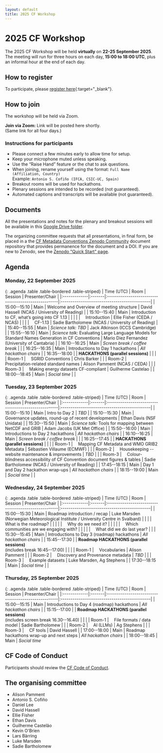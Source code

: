 ```yaml
---
layout: default
title: 2025 CF Workshop
---
```

<style>
/* Same column layout for all agenda tables */
table.agenda {
  width: 100%;
  table-layout: auto; /* let Time/Room size to content */
}

/* Top-align cells; allow wrapping in text columns */
table.agenda > thead > tr > th,
table.agenda > tbody > tr > td {
  vertical-align: top;
  overflow-wrap: anywhere;
}

/* Col 1: Time — shrink to content, no wrap, centered */
table.agenda > thead > tr > th:nth-child(1),
table.agenda > tbody > tr > td:nth-child(1) {
  white-space: nowrap;
  width: 1%;              /* shrink-to-fit */
  text-align: center;
}

/* Col 2: Room — shrink to content, no wrap, centered */
table.agenda > thead > tr > th:nth-child(2),
table.agenda > tbody > tr > td:nth-child(2) {
  white-space: nowrap;
  width: 1%;              /* shrink-to-fit */
  text-align: center;
}

/* Col 3: Session — wrap, take ~50% of remaining width */
table.agenda > thead > tr > th:nth-child(3),
table.agenda > tbody > tr > td:nth-child(3) {
  width: 50%;
  text-align: left;
}

/* Col 4: Presenter/Chair — wrap, take ~50% of remaining width */
table.agenda > thead > tr > th:nth-child(4),
table.agenda > tbody > tr > td:nth-child(4) {
  width: 50%;
  text-align: left;
}

/* Small screens: keep layout and allow horizontal scroll if needed */
@media (max-width: 900px) {
  table.agenda {
    display: block;
    overflow-x: auto;
    -webkit-overflow-scrolling: touch;
  }
}
</style>


# 2025 CF Workshop

The 2025 CF Workshop will be held **virtually** on **22-25 September 2025**.
The meeting will run for three hours on each day, **15:00 to 18:00 UTC**, plus an informal hour at the end of each day.

## How to register

To participate, please [register here](https://forms.gle/UJ6JCiaZzSGndvWu8){:target="_blank"}.

## How to join

The workshop will be held via Zoom.  

<!-- Placeholder for Zoom link (replace when ready) -->
**Join via Zoom:** Link will be posted here shortly.  
(Same link for all four days.)

<!-- When the Zoom link is available, remove these block comments -->
<!-- 
**Join via Zoom:** [Click here](https://zoom.us/j/XXXXXXXXXX?pwd=YYYYYYYYY)  
(Same link for all four days.)
-->

### Instructions for participants
- Please connect a few minutes early to allow time for setup.  
- Keep your microphone muted unless speaking.  
- Use the “Raise Hand” feature or the chat to ask questions.  
- When joining, rename yourself using the format: `Full Name (Affiliation, Country)`  
  Example: `Antonio S. Cofiño (IFCA, CSIC-UC, Spain)`  
- Breakout rooms will be used for hackathons.  
- Plenary sessions are intended to be recorded (not guaranteed).  
- Automated captions and transcripts will be available (not guaranteed).  

## Documents

All the presentations and notes for the plenary and breakout sessions will be available in this [Google Drive folder](https://drive.google.com/drive/folders/1-L_wDQHWM9PaKqUD5AtYNFYsUtbOXSV0).

The organizing committee requests that all presentations, in final form, be placed in a the [CF Metadata Conventions Zenodo Community](https://zenodo.org/communities/cfconventions) document repository that provides permanence for the document and a DOI. If you are new to Zenodo, see the [Zenodo "Quick Start" page](https://help.zenodo.org/docs/get-started/quickstart/).

## Agenda

### Monday, 22 September 2025

{: .agenda .table .table-bordered .table-striped}
| Time (UTC)   | Room   | Session                                              | Presenter/Chair                               |
|:-------------|:-------|:-----------------------------------------------------|:----------------------------------------------|
| 15:00--15:10 | Main   | Welcome and Overview of meeting structure            | David Hassell (NCAS / University of Reading)  |
| 15:10--15:40 | Main   | Introduction to CF, what’s going into CF 1.13        |                                               |
|              |        | &emsp;Introduction                                   | Ellie Fisher (CEDA / NCAS)                    |
|              |        | &emsp;CF-1.13                                        | Sadie Bartholomew (NCAS / University of Reading) |
| 15:40--15:55 | Main   | *Science talk:* *TBD*                                | Jack Atkinson (ICCS Cambridge)                |
| 15:55--16:10 | Main   | *Science talk:* Evaluating Large Language Models for Standard Names Generation in CF Conventions | Mario Diez Fernandez (University of Cantabria) |
| 16:10--16:25 | Main   | *Screen break / coffee break*                        |                                               |
| 16:25--16:35 | Main   | Introductions to Day 1 hackathons                    | *All hackathon chairs*                        |
| 16:35--18:00 |        | **HACKATHONS (parallel sessions)**                   |                                               |
|              | Room-1 | &emsp;SGRID Conventions                              | Chris Barker                                  |
|              | Room-2 | &emsp;Precipitation-related standard names           | Alison Pamment (NCAS / CEDA)                  |
|              | Room-3 | &emsp;Making energy datasets CF-compliant            | Guilherme Castelao                            |
| 18:00--18:45 | Main   | *Social time*                                        |                                               |

### Tuesday, 23 September 2025

{: .agenda .table .table-bordered .table-striped}
| Time (UTC)   | Room   | Session                                              | Presenter/Chair                               |
|:-------------|:-------|:-----------------------------------------------------|:----------------------------------------------|
| 15:00--15:10 | Main   | Intro to Day 2                                       | *TBD*                                         |
| 15:10--15:30 | Main   | Governance updates, round-up of recent developments  | Ethan Davis (NSF Unidata)                     |
| 15:30--15:50 | Main   | *Science talk:* Tools for mapping between NetCDF and GRIB | Adam Jacobs (UK Met Office)              |
| 15:50--16:00 | Main   | Introductions to Day 2 hackathons                    | *All hackathon chairs*                        |
| 16:10--16:25 | Main   | *Screen break / coffee break*                        |                                               |
| 16:25--17:45 |        | **HACKATHONS (parallel sessions)**                   |                                               |
|              | Room-1 | &emsp;Mapping CF Metadata and WMO GRIB2 Metadata     | Sébastien Villaume (ECMWF)                    |
|              | Room-2 | &emsp;Housekeeping -- website maintenance & improvements | *TBD*                                     |
|              | Room-3 | &emsp;Colour-blindness accessibility of CF Convention document figures & tables | Sadie Bartholomew (NCAS / University of Reading) |
| 17:45--18:15 | Main   | Day 1 and Day 2 hackathon wrap-ups                   | *All hackathon chairs*                        |
| 18:15--19:00 | Main   | *Social time*                                        |                                               |

### Wednesday, 24 September 2025

{: .agenda .table .table-bordered .table-striped}
| Time (UTC)   | Room   | Session                                              | Presenter/Chair                               |
|:-------------|:-------|:-----------------------------------------------------|:----------------------------------------------|
| 15:00--15:30 | Main   | Roadmap introduction / recap                         | Luke Marsden (Norwegian Meteorological Institute / University Centre in Svalbard) |
|              |        | &emsp;What is the roadmap?                           |                                               |
|              |        | &emsp;Why do we need it?                             |                                               |
|              |        | &emsp;Which communities are we engaging with?        |                                               |
|              |        | &emsp;What did we do last year?                      |                                               |
| 15:30--15:45 | Main   | Introductions to Day 3 (roadmap) hackathons          | *All hackathon chairs*                        |
| 15:45--17:30 |        | **Roadmap HACKATHONS (parallel sessions)** <br> (includes break 16:45--17:00) |                      |
|              | Room-1 | &emsp;Vocabularies                                   | Alison Pamment                                |
|              | Room-2 | &emsp;Discovery and Provenance metadata              | *TBD*                                         |
|              | Room-3 | &emsp;Example datasets                               | Luke Marsden, Ag Stephens                     |
| 17:30--18:15 | Main   | *Social time*                                        |                                               |

### Thursday, 25 September 2025

{: .agenda .table .table-bordered .table-striped}
| Time (UTC)   | Room   | Session                                              | Presenter/Chair                               |
|:-------------|:-------|:-----------------------------------------------------|:----------------------------------------------|
| 15:00--15:15 | Main   | Introductions to Day 4 (roadmap) hackathons          | *All hackathon chairs*                        |
| 15:15--17:00 |        | **Roadmap HACKATHONS (parallel sessions)** <br> (includes screen break 16.30--16.40) |               |
|              | Room-1 | &emsp;File formats / data model                      | Sadie Bartholomew                             |
|              | Room-2 | &emsp;AI (LLMs)                                      | Ag Stephens                                   |
|              | Room-3 | &emsp;CF tools                                       | David Hassell                                 |
| 17:00--18:00 | Main   | Roadmap hackathons wrap-up and next steps            | *All hackathon chairs*                        |
| 18:00--18:45 | Main   | *Social time*    

## CF Code of Conduct
Participants should review the [CF Code of Conduct](https://github.com/cf-convention/cf-conventions/blob/main/CODE_OF_CONDUCT.md).

## The organising committee
* Alison Pamment
* Antonio S. Cofiño
* Daniel Lee
* David Hassell
* Ellie Fisher
* Ethan Davis
* Guilherme Castelão
* Kevin O'Brien
* Lars Bärring
* Luke Marsden
* Sadie Bartholomew
